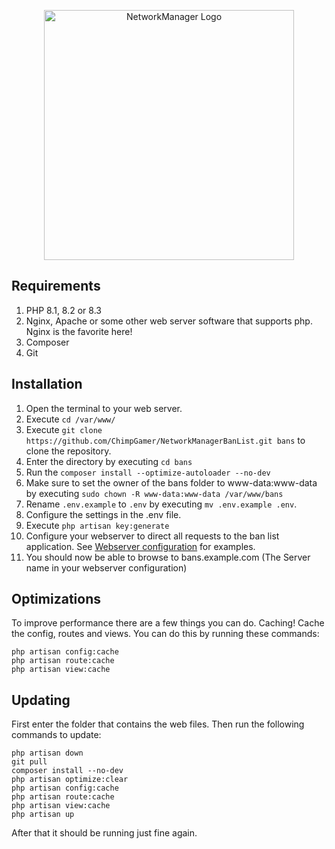 <p align="center"><img src="https://imgur.com/wUhBSGv.png" width="400" alt="NetworkManager Logo"></p>

## Requirements
1. PHP 8.1, 8.2 or 8.3
2. Nginx, Apache or some other web server software that supports php. Nginx is the favorite here!
3. Composer
4. Git

## Installation
1. Open the terminal to your web server.
2. Execute ``cd /var/www/``
3. Execute ``git clone https://github.com/ChimpGamer/NetworkManagerBanList.git bans`` to clone the repository.
4. Enter the directory by executing ``cd bans``
5. Run the ``composer install --optimize-autoloader --no-dev``
6. Make sure to set the owner of the bans folder to www-data:www-data by executing ``sudo chown -R www-data:www-data /var/www/bans``
7. Rename ``.env.example`` to ``.env`` by executing ``mv .env.example .env``.
8. Configure the settings in the .env file.
9. Execute ``php artisan key:generate``
10. Configure your webserver to direct all requests to the ban list application. See [Webserver configuration](https://networkmanager.gitbook.io/wiki/networkmanager-webinterface/banlist#webserver-configuration) for examples.
11. You should now be able to browse to bans.example.com (The Server name in your webserver configuration)

## Optimizations
To improve performance there are a few things you can do. Caching! Cache the config, routes and views. You can do this by running these commands:
```shell
php artisan config:cache
php artisan route:cache
php artisan view:cache
```

## Updating

First enter the folder that contains the web files. Then run the following commands to update:
```shell
php artisan down
git pull
composer install --no-dev
php artisan optimize:clear
php artisan config:cache
php artisan route:cache
php artisan view:cache
php artisan up
```
After that it should be running just fine again.
